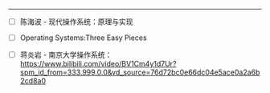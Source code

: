 

------





- [ ] 陈海波 - 现代操作系统：原理与实现
- [ ] Operating Systems:Three Easy Pieces




- [ ] 蒋炎岩 - 南京大学操作系统：https://www.bilibili.com/video/BV1Cm4y1d7Ur?spm_id_from=333.999.0.0&vd_source=76d72bc0e66dc04e5ace0a2a6b2cd8a0

